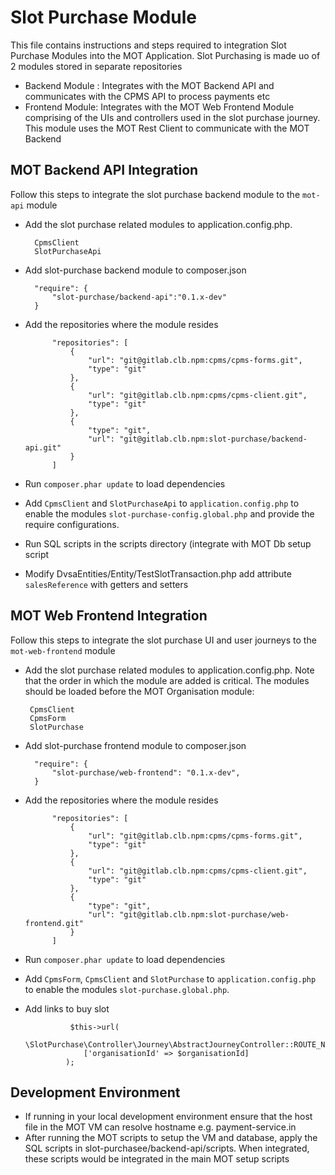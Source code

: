 # Slot Purchase Module
This file contains instructions and steps required to integration Slot Purchase Modules into the MOT Application. Slot Purchasing is made uo 
of 2 modules stored in separate repositories

* Backend Module : Integrates with the MOT Backend API and communicates with the CPMS API to process payments etc
* Frontend Module: Integrates with the MOT Web Frontend Module comprising of the UIs and controllers used in the slot purchase journey. 
This module uses the MOT Rest Client to communicate with the MOT Backend

## MOT Backend API Integration
Follow this steps to integrate the slot purchase backend module to the `mot-api` module
* Add the slot purchase related modules to application.config.php. 

        CpmsClient
        SlotPurchaseApi
        
* Add slot-purchase backend module to composer.json
        
        "require": {
            "slot-purchase/backend-api":"0.1.x-dev"
        }
        
* Add the repositories where the module resides


            "repositories": [
                {
                    "url": "git@gitlab.clb.npm:cpms/cpms-forms.git",
                    "type": "git"
                },
                {
                    "url": "git@gitlab.clb.npm:cpms/cpms-client.git",
                    "type": "git"
                },
                {
                    "type": "git",
                    "url": "git@gitlab.clb.npm:slot-purchase/backend-api.git"
                }
            ]
* Run `composer.phar update` to load dependencies
* Add `CpmsClient` and `SlotPurchaseApi` to `application.config.php` to enable the modules
`slot-purchase-config.global.php` and provide the require configurations.
* Run SQL scripts in the scripts directory (integrate with MOT Db setup script
* Modify DvsaEntities/Entity/TestSlotTransaction.php add attribute `salesReference` with getters and setters

## MOT Web Frontend Integration
Follow this steps to integrate the slot purchase UI and user journeys to the `mot-web-frontend` module
* Add the slot purchase related modules to application.config.php. Note that the order in which the module are added is critical. The modules should be loaded before the 
MOT Organisation module:

       CpmsClient
       CpmsForm
       SlotPurchase
       
* Add slot-purchase frontend module to composer.json
        
        "require": {
            "slot-purchase/web-frontend": "0.1.x-dev",
        }
        
* Add the repositories where the module resides


            "repositories": [
                {
                    "url": "git@gitlab.clb.npm:cpms/cpms-forms.git",
                    "type": "git"
                },
                {
                    "url": "git@gitlab.clb.npm:cpms/cpms-client.git",
                    "type": "git"
                },
                {
                    "type": "git",
                    "url": "git@gitlab.clb.npm:slot-purchase/web-frontend.git"
                }
            ]
* Run `composer.phar update` to load dependencies
* Add `CpmsForm`, `CpmsClient` and `SlotPurchase` to `application.config.php` to enable the modules
`slot-purchase.global.php`.
* Add links to buy slot

                $this->url(
                   \SlotPurchase\Controller\Journey\AbstractJourneyController::ROUTE_NAME_START,
                   ['organisationId' => $organisationId]
               );
               

## Development Environment
* If running in your local development environment ensure that the host file in the MOT VM can resolve hostname e.g. payment-service.in
* After running the MOT scripts to setup the VM and database, apply the SQL scripts in slot-purchasee/backend-api/scripts. When integrated,
these scripts would be integrated in the main MOT setup scripts